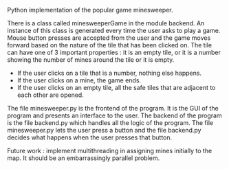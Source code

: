 Python implementation of the popular game minesweeper.

There is a class called minesweeperGame in the module backend. An instance of
this class is generated every time the user asks to play a game. Mouse button
presses are accepted from the user and the game moves forward based on the
nature of the tile that has been clicked on. The tile can have one of 3
important properties : it is an empty tile, or it is a number showing the
number of mines around the tile or it is empty.

- If the user clicks on a tile that is a number, nothing else happens.
- If the user clicks on a mine, the game ends.
- If the user clicks on an empty tile, all the safe tiles that are adjacent to
  each other are opened.

The file minesweeper.py is the frontend of the program. It is the GUI of the
program and presents an interface to the user. The backend of the program is
the file backend.py which handles all the logic of the program. The file
minesweeper.py lets the user press a button and the file backend.py decides
what happens when the user presses that button.

Future work : implement multithreading in assigning mines initially to the map.
It should be an embarrassingly parallel problem.

